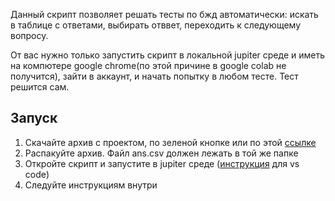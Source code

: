 Данный скрипт позволяет решать тесты по бжд автоматически: искать в таблице с ответами, выбирать отввет, переходить к следующему вопросу. 

От вас нужно только запустить скрипт в локальной jupiter среде и иметь на компютере google chrome(по этой причине в google colab не получится), зайти в аккаунт, и начать попытку в любом тесте. Тест решится сам. 
## Запуск
1. Скачайте архив с проектом, по зеленой кнопке или по этой [ссылке](https://github.com/dubkomaxim/bzdSolver/archive/refs/heads/master.zip)
2. Распакуйте архив. Файл ans.csv должен лежать в той же папке
3. Откройте скрипт и запустите в jupiter среде ([инструкция](https://code.visualstudio.com/docs/datascience/jupyter-notebooks) для vs code)
4. Следуйте инструкциям внутри
